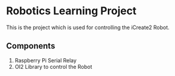 # Robotics Learning Project
This is the project which is used for controlling the iCreate2 Robot.

## Components  
1. Raspberry Pi Serial Relay
2. OI2 Library to control the Robot  